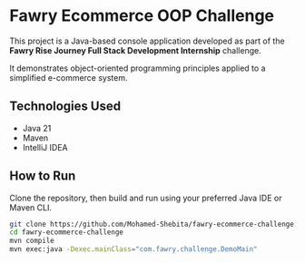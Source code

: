 # Fawry Ecommerce OOP Challenge

This project is a Java-based console application developed as part of the **Fawry Rise Journey Full Stack Development Internship** challenge.

It demonstrates object-oriented programming principles applied to a simplified e-commerce system.

## Technologies Used

- Java 21
- Maven
- IntelliJ IDEA

## How to Run

Clone the repository, then build and run using your preferred Java IDE or Maven CLI.

```bash
git clone https://github.com/Mohamed-Shebita/fawry-ecommerce-challenge.git
cd fawry-ecommerce-challenge
mvn compile
mvn exec:java -Dexec.mainClass="com.fawry.challenge.DemoMain"
